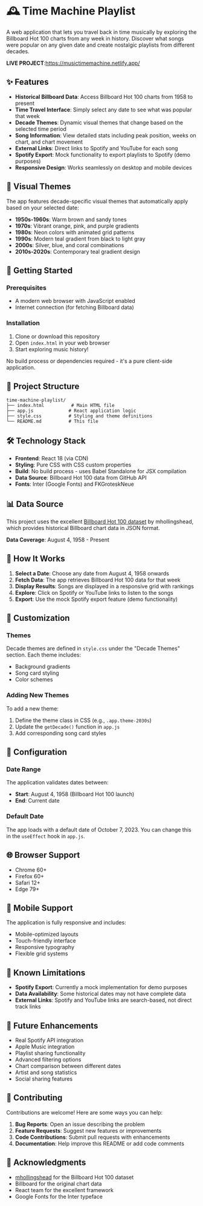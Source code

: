 # 🕰️ Time Machine Playlist

A web application that lets you travel back in time musically by exploring the Billboard Hot 100 charts from any week in history. Discover what songs were popular on any given date and create nostalgic playlists from different decades.

**LIVE PROJECT**:https://musictimemachine.netlify.app/

## ✨ Features

- **Historical Billboard Data**: Access Billboard Hot 100 charts from 1958 to present
- **Time Travel Interface**: Simply select any date to see what was popular that week
- **Decade Themes**: Dynamic visual themes that change based on the selected time period
- **Song Information**: View detailed stats including peak position, weeks on chart, and chart movement
- **External Links**: Direct links to Spotify and YouTube for each song
- **Spotify Export**: Mock functionality to export playlists to Spotify (demo purposes)
- **Responsive Design**: Works seamlessly on desktop and mobile devices

## 🎨 Visual Themes

The app features decade-specific visual themes that automatically apply based on your selected date:

- **1950s-1960s**: Warm brown and sandy tones
- **1970s**: Vibrant orange, pink, and purple gradients
- **1980s**: Neon colors with animated grid patterns
- **1990s**: Modern teal gradient from black to light gray
- **2000s**: Silver, blue, and coral combinations
- **2010s-2020s**: Contemporary teal gradient design

## 🚀 Getting Started

### Prerequisites

- A modern web browser with JavaScript enabled
- Internet connection (for fetching Billboard data)

### Installation

1. Clone or download this repository
2. Open `index.html` in your web browser
3. Start exploring music history!

No build process or dependencies required - it's a pure client-side application.

## 📁 Project Structure

```
time-machine-playlist/
├── index.html          # Main HTML file
├── app.js             # React application logic
├── style.css          # Styling and theme definitions
└── README.md          # This file
```

## 🛠️ Technology Stack

- **Frontend**: React 18 (via CDN)
- **Styling**: Pure CSS with CSS custom properties
- **Build**: No build process - uses Babel Standalone for JSX compilation
- **Data Source**: Billboard Hot 100 data from GitHub API
- **Fonts**: Inter (Google Fonts) and FKGroteskNeue

## 📊 Data Source

This project uses the excellent [Billboard Hot 100 dataset](https://github.com/mhollingshead/billboard-hot-100) by mhollingshead, which provides historical Billboard chart data in JSON format.

**Data Coverage**: August 4, 1958 - Present

## 🎵 How It Works

1. **Select a Date**: Choose any date from August 4, 1958 onwards
2. **Fetch Data**: The app retrieves Billboard Hot 100 data for that week
3. **Display Results**: Songs are displayed in a responsive grid with rankings
4. **Explore**: Click on Spotify or YouTube links to listen to the songs
5. **Export**: Use the mock Spotify export feature (demo functionality)

## 🎨 Customization

### Themes

Decade themes are defined in `style.css` under the "Decade Themes" section. Each theme includes:

- Background gradients
- Song card styling
- Color schemes

### Adding New Themes

To add a new theme:

1. Define the theme class in CSS (e.g., `.app.theme-2030s`)
2. Update the `getDecade()` function in `app.js`
3. Add corresponding song card styles

## 🔧 Configuration

### Date Range

The application validates dates between:
- **Start**: August 4, 1958 (Billboard Hot 100 launch)
- **End**: Current date

### Default Date

The app loads with a default date of October 7, 2023. You can change this in the `useEffect` hook in `app.js`.

## 🌐 Browser Support

- Chrome 60+
- Firefox 60+
- Safari 12+
- Edge 79+

## 📱 Mobile Support

The application is fully responsive and includes:
- Mobile-optimized layouts
- Touch-friendly interface
- Responsive typography
- Flexible grid systems

## 🚧 Known Limitations

- **Spotify Export**: Currently a mock implementation for demo purposes
- **Data Availability**: Some historical dates may not have complete data
- **External Links**: Spotify and YouTube links are search-based, not direct track links

## 🔮 Future Enhancements

- Real Spotify API integration
- Apple Music integration
- Playlist sharing functionality
- Advanced filtering options
- Chart comparison between different dates
- Artist and song statistics
- Social sharing features

## 🤝 Contributing

Contributions are welcome! Here are some ways you can help:

1. **Bug Reports**: Open an issue describing the problem
2. **Feature Requests**: Suggest new features or improvements
3. **Code Contributions**: Submit pull requests with enhancements
4. **Documentation**: Help improve this README or add code comments

## 🙏 Acknowledgments

- [mhollingshead](https://github.com/mhollingshead) for the Billboard Hot 100 dataset
- Billboard for the original chart data
- React team for the excellent framework
- Google Fonts for the Inter typeface




